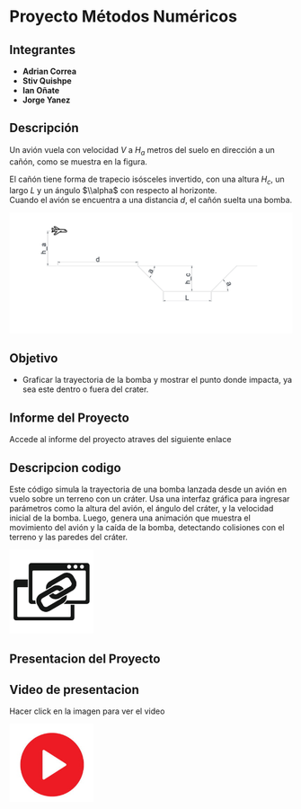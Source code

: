 # Proyecto Métodos Numéricos

## Integrantes
- **Adrian Correa**  
- **Stiv Quishpe**  
- **Ian Oñate**   
- **Jorge Yanez**

## Descripción
Un avión vuela con velocidad $V$ a $H_a$ metros del suelo en dirección a un cañón, como se muestra en la figura.  

El cañón tiene forma de trapecio isósceles invertido, con una altura $H_c$, un largo $L$ y un ángulo $\\alpha$ con respecto al horizonte.  
Cuando el avión se encuentra a una distancia $d$, el cañón suelta una bomba.  

![Cañón y trayectoria del avión](im2.png)

## Objetivo
- Graficar la trayectoria de la bomba y mostrar el punto donde impacta, ya sea este dentro o fuera del crater.

## Informe del Proyecto
Accede al informe del proyecto atraves del siguiente enlace

## Descripcion codigo
Este código simula la trayectoria de una bomba lanzada desde un avión en vuelo sobre un terreno con un cráter. Usa una interfaz gráfica para ingresar parámetros como la altura del avión, el ángulo del cráter, y la velocidad inicial de la bomba. Luego, genera una animación que muestra el movimiento del avión y la caída de la bomba, detectando colisiones con el terreno y las paredes del cráter.


<a href="https://github.com/stiv001/Proyecto-metodos/blob/main/Proyecto.ipynb">
  <img src="link.jpg" alt="Haz clic para ver el video" width="150">
</a>

## Presentacion del Proyecto


## Video de presentacion 
Hacer click en la imagen para ver el video

<a href="Ejecucion.mp4">
  <img src="Video.png" alt="Haz clic para ver el video" width="150">
</a>

